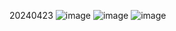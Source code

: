 20240423
![image](https://github.com/phamthanh04/thanh/assets/166463871/c9f1c7a8-480c-45d9-83b8-59164cdaf9b6)
![image](https://github.com/phamthanh04/thanh/assets/166463871/a1a07629-d42f-48fe-907c-5e3912f7e2c1)
![image](https://github.com/phamthanh04/thanh/assets/166463871/855ada2e-17d0-4b06-824f-82a24d8cb1f2)
